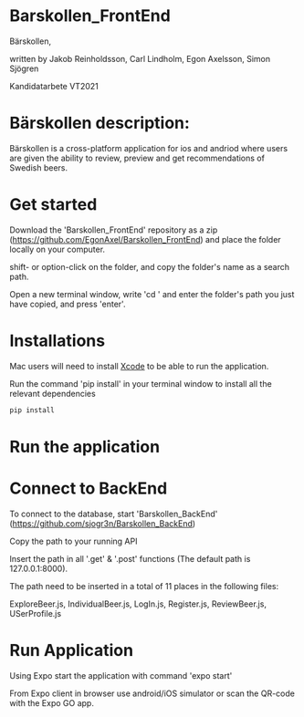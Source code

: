 # Barskollen_FrontEnd

Bärskollen,

written by Jakob Reinholdsson, Carl Lindholm, Egon Axelsson, Simon Sjögren

Kandidatarbete VT2021

# Bärskollen description:
Bärskollen is a cross-platform application for ios and andriod where users are given the ability to review, preview and get recommendations of Swedish beers.

# Get started

Download the 'Barskollen_FrontEnd' repository as a zip (https://github.com/EgonAxel/Barskollen_FrontEnd) and place the folder locally on your computer.

shift- or option-click on the folder, and copy the folder's name as a search path.

Open a new terminal window, write 'cd ' and enter the folder's path you just have copied, and press 'enter'.

# Installations

Mac users will need to install [Xcode](https://developer.apple.com/xcode/) to be able to run the application.

Run the command 'pip install' in your terminal window to install all the relevant dependencies

```bash
pip install
```

# Run the application

# Connect to BackEnd

To connect to the database, start 'Barskollen_BackEnd' (https://github.com/sjogr3n/Barskollen_BackEnd)

Copy the path to your running API

Insert the path in all '.get' & '.post' functions (The default path is 127.0.0.1:8000). 

The path need to be inserted in a total of 11 places in the following files:

ExploreBeer.js, IndividualBeer.js, LogIn.js, Register.js, ReviewBeer.js, USerProfile.js

# Run Application

Using Expo start the application with command 'expo start' 

From Expo client in browser use android/iOS simulator or scan the QR-code with the Expo GO app.
